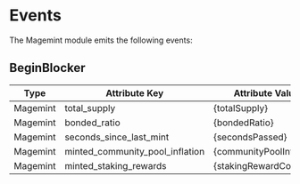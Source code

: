 <!--
order: 4
-->

# Events

The Magemint module emits the following events:

## BeginBlocker

| Type     | Attribute Key                   | Attribute Value          |
| -------- | ------------------------------- | ------------------------ |
| Magemint | total_supply                    | {totalSupply}            |
| Magemint | bonded_ratio                    | {bondedRatio}            |
| Magemint | seconds_since_last_mint         | {secondsPassed}          |
| Magemint | minted_community_pool_inflation | {communityPoolInflation} |
| Magemint | minted_staking_rewards          | {stakingRewardCoins}     |
